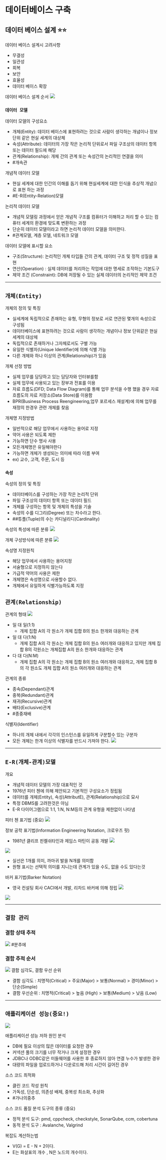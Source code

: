 # **데이터베이스 구축**

## **데이터 베이스 설계** ⭐️⭐️

데이터 베이스 설계시 고려사항

- 무결성
- 일관성
- 회복
- 보안
- 효율성
- 데이터 베이스 확장

데이터 베이스 설계 순서
![](https://s3.us-west-2.amazonaws.com/secure.notion-static.com/6b3620ea-3feb-42e5-a819-b0e7edddf3f1/%E1%84%89%E1%85%B3%E1%84%8F%E1%85%B3%E1%84%85%E1%85%B5%E1%86%AB%E1%84%89%E1%85%A3%E1%86%BA_2022-02-21_%E1%84%8B%E1%85%A9%E1%84%92%E1%85%AE_12.52.16.png?X-Amz-Algorithm=AWS4-HMAC-SHA256&X-Amz-Content-Sha256=UNSIGNED-PAYLOAD&X-Amz-Credential=AKIAT73L2G45EIPT3X45%2F20220221%2Fus-west-2%2Fs3%2Faws4_request&X-Amz-Date=20220221T035625Z&X-Amz-Expires=86400&X-Amz-Signature=4ef3049e6a0899d3af9910085d5f3a13789873e5c035ab1b1cd57f3f02733b43&X-Amz-SignedHeaders=host&response-content-disposition=filename%20%3D%22%25E1%2584%2589%25E1%2585%25B3%25E1%2584%258F%25E1%2585%25B3%25E1%2584%2585%25E1%2585%25B5%25E1%2586%25AB%25E1%2584%2589%25E1%2585%25A3%25E1%2586%25BA%25202022-02-21%2520%25E1%2584%258B%25E1%2585%25A9%25E1%2584%2592%25E1%2585%25AE%252012.52.16.png%22&x-id=GetObject)

### `데이터 모델`

데이터 모델의 구성요소

- 개체(Entity): 데이터 베이스에 표현하려는 것으로 사람이 생각하는 개념이나 정보 단위 같은 현실 세계의 대상체
- 속성(Attribute): 데이터의 가장 작은 논리적 단위로서 파일 구조상의 데이터 항목 또는 데이터 필드에 해당
- 관계(Relationship): 개체 간의 관계 또는 속성간의 논리적인 연결을 의미
- #개속관

개념적 데이터 모델

- 현실 세계에 대한 인간의 이해를 돕기 위해 현실세계에 대한 인식을 추상적 개념으로 표현 하는 과정
- #E-R(Entity-Relation)모델

논리적 데이터 모델

- 개념적 모델링 과정에서 얻은 개념적 구조를 컴퓨터가 이해하고 처리 할 수 있는 컴퓨터 세계의 환경에 맞도록 변환하는 과정
- 단순히 데이터 모델이라고 하면 논리적 데이터 모델을 의미한다.
- #관계모델, 계층 모델, 네트워크 모델

데이터 모델에 표시할 요소

- 구조(Structure): 논리적인 개체 타입들 간의 관계, 데이터 구조 및 정적 성질을 표현
- 연산(Operation) : 실제 데이터를 처리하는 작업에 대한 명세로 조작하는 기본도구
- 제약 조건 (Constraint): DB에 저장될 수 있는 실제 데이터의 논리적인 제약 조건

---

## `개체(Entity)`

개체의 정의 및 특징

- 실세계에 독립적으로 존재하는 유형, 무형의 정보로 서로 연관된 몇개의 속성으로 구성됨
- 데이터베이스에 표현하려는 것으로 사람이 생각하는 개념이나 정보 단위같은 현실 세계의 대상체
- 독립적으로 존재하거나 그자체로서도 구별 가능
- 유일한 식별자(Unique Identifier)에 의해 식별 가능
- 다른 개체와 하나 이상의 관계(Relationship)가 있음

개체 선정 방법

- 실제 업무를 담당하고 있는 담당자와 인터뷰를함
- 실제 업무에 사용되고 있는 장부과 전표를 이용
- 자료 흐름도(DFD; Data Flow Diagram)를 통해 업무 분석을 수행 했을 경우 자료흐름도의 자료 저장소(Data Store)를 이용함
- BPR(Business Process Reengineering,업무 포르세스 재설계)에 의해 업무를 재정의 한경우 관련 개체를 찾음

개체명 지정방법

- 일반적으로 해당 업무에서 사용하는 용어로 지정
- 약어 사용은 되도록 제한
- 가능하면 단수 명사 사용
- 모든개체명은 유일해야한다
- 가능하면 개체가 생성되는 의미에 따라 이름 부여
- ex) 교수, 고객, 주문, 도시 등

### `속성`

속성의 정의 및 특징

- 데이터베이스를 구성하는 가장 작은 논리적 단위
- 파일 구조상의 데이터 항목 또는 데이터 필드
- 개체를 구성하는 항목 및 개체의 특성을 기술
- 속성의 수를 디그리(Degree) 또는 차수라고 한다.
- ##튜플(Tuple)의 수는 카디널리디(Cardinality)

속성의 특성에 따른 분류
![](https://s3.us-west-2.amazonaws.com/secure.notion-static.com/ca82e037-7f1a-4431-92ac-a0f399935dbd/%E1%84%89%E1%85%B3%E1%84%8F%E1%85%B3%E1%84%85%E1%85%B5%E1%86%AB%E1%84%89%E1%85%A3%E1%86%BA_2022-02-21_%E1%84%8B%E1%85%A9%E1%84%92%E1%85%AE_1.41.27.png?X-Amz-Algorithm=AWS4-HMAC-SHA256&X-Amz-Content-Sha256=UNSIGNED-PAYLOAD&X-Amz-Credential=AKIAT73L2G45EIPT3X45%2F20220221%2Fus-west-2%2Fs3%2Faws4_request&X-Amz-Date=20220221T044407Z&X-Amz-Expires=86400&X-Amz-Signature=a565e028939b98709506534d08a39c99e1a4bf64a7be065c3d17cf3e600fa819&X-Amz-SignedHeaders=host&response-content-disposition=filename%20%3D%22%25E1%2584%2589%25E1%2585%25B3%25E1%2584%258F%25E1%2585%25B3%25E1%2584%2585%25E1%2585%25B5%25E1%2586%25AB%25E1%2584%2589%25E1%2585%25A3%25E1%2586%25BA%25202022-02-21%2520%25E1%2584%258B%25E1%2585%25A9%25E1%2584%2592%25E1%2585%25AE%25201.41.27.png%22&x-id=GetObject)

개체 구성방식에 따른 분류
![](https://s3.us-west-2.amazonaws.com/secure.notion-static.com/19480e7c-9e86-4e43-adee-0792987cbd95/%E1%84%89%E1%85%B3%E1%84%8F%E1%85%B3%E1%84%85%E1%85%B5%E1%86%AB%E1%84%89%E1%85%A3%E1%86%BA_2022-02-21_%E1%84%8B%E1%85%A9%E1%84%92%E1%85%AE_1.41.49.png?X-Amz-Algorithm=AWS4-HMAC-SHA256&X-Amz-Content-Sha256=UNSIGNED-PAYLOAD&X-Amz-Credential=AKIAT73L2G45EIPT3X45%2F20220221%2Fus-west-2%2Fs3%2Faws4_request&X-Amz-Date=20220221T044428Z&X-Amz-Expires=86400&X-Amz-Signature=bd7d060f50598312dcfb045c1d20201335bf2c9eff09149c8385dde1e6d435b9&X-Amz-SignedHeaders=host&response-content-disposition=filename%20%3D%22%25E1%2584%2589%25E1%2585%25B3%25E1%2584%258F%25E1%2585%25B3%25E1%2584%2585%25E1%2585%25B5%25E1%2586%25AB%25E1%2584%2589%25E1%2585%25A3%25E1%2586%25BA%25202022-02-21%2520%25E1%2584%258B%25E1%2585%25A9%25E1%2584%2592%25E1%2585%25AE%25201.41.49.png%22&x-id=GetObject)

속성명 지정원칙

- 해당 업무에서 사용하는 용어지정
- 서술형으로 지정하지 않는다
- 가급적 약어의 사용은 제한
- 개체명은 속성명으로 사용할수 없다.
- 개체에서 유일하게 식별가능하도록 지정

## `관계(Relationship)`

관계의 형태
![](https://s3.us-west-2.amazonaws.com/secure.notion-static.com/d301dd3b-b911-4ada-9ae8-ca62e36b6c89/%E1%84%89%E1%85%B3%E1%84%8F%E1%85%B3%E1%84%85%E1%85%B5%E1%86%AB%E1%84%89%E1%85%A3%E1%86%BA_2022-02-21_%E1%84%8B%E1%85%A9%E1%84%92%E1%85%AE_1.52.29.png?X-Amz-Algorithm=AWS4-HMAC-SHA256&X-Amz-Content-Sha256=UNSIGNED-PAYLOAD&X-Amz-Credential=AKIAT73L2G45EIPT3X45%2F20220221%2Fus-west-2%2Fs3%2Faws4_request&X-Amz-Date=20220221T050411Z&X-Amz-Expires=86400&X-Amz-Signature=c1da6335000faee93cffa17f459f9743ef18251e453397a909b8b7c7e6917056&X-Amz-SignedHeaders=host&response-content-disposition=filename%20%3D%22%25E1%2584%2589%25E1%2585%25B3%25E1%2584%258F%25E1%2585%25B3%25E1%2584%2585%25E1%2585%25B5%25E1%2586%25AB%25E1%2584%2589%25E1%2585%25A3%25E1%2586%25BA%25202022-02-21%2520%25E1%2584%258B%25E1%2585%25A9%25E1%2584%2592%25E1%2585%25AE%25201.52.29.png%22&x-id=GetObject)

- 일 대 일(1:1)
  - 개체 집합 A의 각 원소가 개체 집합 B의 원소 한개와 대응하는 관계
- 일 대 다(1:N)
  - 개체 집합 A의 각 원소는 개체 집합 B의 원소 여러개와 대응하고 있지만 개체 집합 B의 각원소는 개체집합 A의 원소 한개와 대응하는 관계
- 다 대 다(N:M)
  - 개체 집합 A의 각 원소는 개체 집합 B의 원소 여러개와 대응하고, 개체 집합 B의 각 원소도 개체 집합 A의 원소 여러개와 대응하는 관계

관계의 종류

- 종속(Dependant)관계
- 중복(Redundant)관계
- 재귀(Recursive)관계
- 배타(Exclusive)관계
- #종중재배

식별자(Identifier)

- 하나의 개체 내에서 각각의 인스턴스를 유일하게 구분할수 있는 구분자
- 모든 개체는 한개 이상의 식별자를 반드시 가져야 한다.
  ![](https://s3.us-west-2.amazonaws.com/secure.notion-static.com/286909b5-6780-4741-b012-355d50f130c6/%E1%84%89%E1%85%B3%E1%84%8F%E1%85%B3%E1%84%85%E1%85%B5%E1%86%AB%E1%84%89%E1%85%A3%E1%86%BA_2022-02-21_%E1%84%8B%E1%85%A9%E1%84%92%E1%85%AE_2.02.30.png?X-Amz-Algorithm=AWS4-HMAC-SHA256&X-Amz-Content-Sha256=UNSIGNED-PAYLOAD&X-Amz-Credential=AKIAT73L2G45EIPT3X45%2F20220221%2Fus-west-2%2Fs3%2Faws4_request&X-Amz-Date=20220221T050509Z&X-Amz-Expires=86400&X-Amz-Signature=4d81dc42dc9f737a1d4de71e324e0b089c8a9a597703adf59cc54d7916b71465&X-Amz-SignedHeaders=host&response-content-disposition=filename%20%3D%22%25E1%2584%2589%25E1%2585%25B3%25E1%2584%258F%25E1%2585%25B3%25E1%2584%2585%25E1%2585%25B5%25E1%2586%25AB%25E1%2584%2589%25E1%2585%25A3%25E1%2586%25BA%25202022-02-21%2520%25E1%2584%258B%25E1%2585%25A9%25E1%2584%2592%25E1%2585%25AE%25202.02.30.png%22&x-id=GetObject)

---

## `E-R(개체-관계)모델`

개요

- 개념적 데이터 모델의 가장 대표적인 것
- 1976년 피터 첸에 의해 제안되고 기본적인 구성요소가 정립됨
- 데이터를 개체(Entity), 속성(AttributE), 관계(Relationship)으로 묘사
- 특정 DBMS를 고려한것은 아님
- E-R 다이어그램으로 1:1, 1:N, N:M등의 관계 유형을 제한없이 나타냄

피터 첸 표기법 (중요)
![](https://s3.us-west-2.amazonaws.com/secure.notion-static.com/be313266-1496-41a3-a3b6-8070df64c461/%E1%84%89%E1%85%B3%E1%84%8F%E1%85%B3%E1%84%85%E1%85%B5%E1%86%AB%E1%84%89%E1%85%A3%E1%86%BA_2022-02-21_%E1%84%8B%E1%85%A9%E1%84%92%E1%85%AE_2.54.55.png?X-Amz-Algorithm=AWS4-HMAC-SHA256&X-Amz-Content-Sha256=UNSIGNED-PAYLOAD&X-Amz-Credential=AKIAT73L2G45EIPT3X45%2F20220221%2Fus-west-2%2Fs3%2Faws4_request&X-Amz-Date=20220221T074627Z&X-Amz-Expires=86400&X-Amz-Signature=1c4c5f3a642e30061a9d827b0594b7b77d523173ec542ab968e020adea81da7e&X-Amz-SignedHeaders=host&response-content-disposition=filename%20%3D%22%25E1%2584%2589%25E1%2585%25B3%25E1%2584%258F%25E1%2585%25B3%25E1%2584%2585%25E1%2585%25B5%25E1%2586%25AB%25E1%2584%2589%25E1%2585%25A3%25E1%2586%25BA%25202022-02-21%2520%25E1%2584%258B%25E1%2585%25A9%25E1%2584%2592%25E1%2585%25AE%25202.54.55.png%22&x-id=GetObject)

정보 공학 표기법(Information Engineering Notation, 크로우즈 핏)

- 1981년 클리프 핀켈쉬타인과 제임스 마틴이 공동 개발
  ![](https://s3.us-west-2.amazonaws.com/secure.notion-static.com/36d242e8-5e24-4bba-b74f-e873d69e511b/%E1%84%89%E1%85%B3%E1%84%8F%E1%85%B3%E1%84%85%E1%85%B5%E1%86%AB%E1%84%89%E1%85%A3%E1%86%BA_2022-02-21_%E1%84%8B%E1%85%A9%E1%84%92%E1%85%AE_2.57.09.png?X-Amz-Algorithm=AWS4-HMAC-SHA256&X-Amz-Content-Sha256=UNSIGNED-PAYLOAD&X-Amz-Credential=AKIAT73L2G45EIPT3X45%2F20220221%2Fus-west-2%2Fs3%2Faws4_request&X-Amz-Date=20220221T074653Z&X-Amz-Expires=86400&X-Amz-Signature=948c6b2673cff7b689716b86a9dfc3c695188faac142f68afafaae124605ab84&X-Amz-SignedHeaders=host&response-content-disposition=filename%20%3D%22%25E1%2584%2589%25E1%2585%25B3%25E1%2584%258F%25E1%2585%25B3%25E1%2584%2585%25E1%2585%25B5%25E1%2586%25AB%25E1%2584%2589%25E1%2585%25A3%25E1%2586%25BA%25202022-02-21%2520%25E1%2584%258B%25E1%2585%25A9%25E1%2584%2592%25E1%2585%25AE%25202.57.09.png%22&x-id=GetObject)

![](https://s3.us-west-2.amazonaws.com/secure.notion-static.com/61832bdf-46bb-4ce4-9a78-ec0fabee3b01/%E1%84%89%E1%85%B3%E1%84%8F%E1%85%B3%E1%84%85%E1%85%B5%E1%86%AB%E1%84%89%E1%85%A3%E1%86%BA_2022-02-21_%E1%84%8B%E1%85%A9%E1%84%92%E1%85%AE_2.59.49.png?X-Amz-Algorithm=AWS4-HMAC-SHA256&X-Amz-Content-Sha256=UNSIGNED-PAYLOAD&X-Amz-Credential=AKIAT73L2G45EIPT3X45%2F20220221%2Fus-west-2%2Fs3%2Faws4_request&X-Amz-Date=20220221T074707Z&X-Amz-Expires=86400&X-Amz-Signature=66ce0fa9dc4330ac15ab99142dda24cab351d51a8f3409398f0fd3e03d2a8292&X-Amz-SignedHeaders=host&response-content-disposition=filename%20%3D%22%25E1%2584%2589%25E1%2585%25B3%25E1%2584%258F%25E1%2585%25B3%25E1%2584%2585%25E1%2585%25B5%25E1%2586%25AB%25E1%2584%2589%25E1%2585%25A3%25E1%2586%25BA%25202022-02-21%2520%25E1%2584%258B%25E1%2585%25A9%25E1%2584%2592%25E1%2585%25AE%25202.59.49.png%22&x-id=GetObject)

- 실선은 1개를 의미, 까마귀 발을 N개를 의미함
- 원형 표시는 선택적 의미를 지니는데 관계가 있을 수도, 없을 수도 있다는것

바커 표기법(Barker Notation)

- 영국 컨설팅 회사 CACI에서 개발, 리차드 바커에 의해 정립
  ![](https://s3.us-west-2.amazonaws.com/secure.notion-static.com/6e009dbc-393a-4243-a5d8-8d73ba4a5edf/%E1%84%89%E1%85%B3%E1%84%8F%E1%85%B3%E1%84%85%E1%85%B5%E1%86%AB%E1%84%89%E1%85%A3%E1%86%BA_2022-02-21_%E1%84%8B%E1%85%A9%E1%84%92%E1%85%AE_3.19.07.png?X-Amz-Algorithm=AWS4-HMAC-SHA256&X-Amz-Content-Sha256=UNSIGNED-PAYLOAD&X-Amz-Credential=AKIAT73L2G45EIPT3X45%2F20220221%2Fus-west-2%2Fs3%2Faws4_request&X-Amz-Date=20220221T074738Z&X-Amz-Expires=86400&X-Amz-Signature=41a06497f5f712e2f33a3c86627eb60d9da3585eaf23ff661cadb2f1a96d18a0&X-Amz-SignedHeaders=host&response-content-disposition=filename%20%3D%22%25E1%2584%2589%25E1%2585%25B3%25E1%2584%258F%25E1%2585%25B3%25E1%2584%2585%25E1%2585%25B5%25E1%2586%25AB%25E1%2584%2589%25E1%2585%25A3%25E1%2586%25BA%25202022-02-21%2520%25E1%2584%258B%25E1%2585%25A9%25E1%2584%2592%25E1%2585%25AE%25203.19.07.png%22&x-id=GetObject)

![](https://s3.us-west-2.amazonaws.com/secure.notion-static.com/22fe03f9-b838-4f99-8d7c-c3ddcd41077c/%E1%84%89%E1%85%B3%E1%84%8F%E1%85%B3%E1%84%85%E1%85%B5%E1%86%AB%E1%84%89%E1%85%A3%E1%86%BA_2022-02-21_%E1%84%8B%E1%85%A9%E1%84%92%E1%85%AE_3.19.24.png?X-Amz-Algorithm=AWS4-HMAC-SHA256&X-Amz-Content-Sha256=UNSIGNED-PAYLOAD&X-Amz-Credential=AKIAT73L2G45EIPT3X45%2F20220221%2Fus-west-2%2Fs3%2Faws4_request&X-Amz-Date=20220221T074801Z&X-Amz-Expires=86400&X-Amz-Signature=b3bd5d6e28823dc01cbceb6b07205327ed42a549efcef94187323512be60b898&X-Amz-SignedHeaders=host&response-content-disposition=filename%20%3D%22%25E1%2584%2589%25E1%2585%25B3%25E1%2584%258F%25E1%2585%25B3%25E1%2584%2585%25E1%2585%25B5%25E1%2586%25AB%25E1%2584%2589%25E1%2585%25A3%25E1%2586%25BA%25202022-02-21%2520%25E1%2584%258B%25E1%2585%25A9%25E1%2584%2592%25E1%2585%25AE%25203.19.24.png%22&x-id=GetObject)

---

## `결함 관리`

### 결함 상태 추적

![](https://s3.us-west-2.amazonaws.com/secure.notion-static.com/077a7dd2-057e-4426-99cb-04f10f4c1171/%E1%84%89%E1%85%B3%E1%84%8F%E1%85%B3%E1%84%85%E1%85%B5%E1%86%AB%E1%84%89%E1%85%A3%E1%86%BA_2022-02-20_%E1%84%8B%E1%85%A9%E1%84%92%E1%85%AE_5.01.32.png?X-Amz-Algorithm=AWS4-HMAC-SHA256&X-Amz-Content-Sha256=UNSIGNED-PAYLOAD&X-Amz-Credential=AKIAT73L2G45EIPT3X45%2F20220220%2Fus-west-2%2Fs3%2Faws4_request&X-Amz-Date=20220220T081050Z&X-Amz-Expires=86400&X-Amz-Signature=b8ee2ad8c71dbbf3d2268ee38862140c80ae7755fc8f82372871e4996078ded8&X-Amz-SignedHeaders=host&response-content-disposition=filename%20%3D%22%25E1%2584%2589%25E1%2585%25B3%25E1%2584%258F%25E1%2585%25B3%25E1%2584%2585%25E1%2585%25B5%25E1%2586%25AB%25E1%2584%2589%25E1%2585%25A3%25E1%2586%25BA%25202022-02-20%2520%25E1%2584%258B%25E1%2585%25A9%25E1%2584%2592%25E1%2585%25AE%25205.01.32.png%22&x-id=GetObject) #분추에

### 결함 추적 순서

![](https://s3.us-west-2.amazonaws.com/secure.notion-static.com/47e2a4f9-6b5d-41a1-877d-606391fb28ee/%E1%84%89%E1%85%B3%E1%84%8F%E1%85%B3%E1%84%85%E1%85%B5%E1%86%AB%E1%84%89%E1%85%A3%E1%86%BA_2022-02-20_%E1%84%8B%E1%85%A9%E1%84%92%E1%85%AE_5.02.18.png?X-Amz-Algorithm=AWS4-HMAC-SHA256&X-Amz-Content-Sha256=UNSIGNED-PAYLOAD&X-Amz-Credential=AKIAT73L2G45EIPT3X45%2F20220220%2Fus-west-2%2Fs3%2Faws4_request&X-Amz-Date=20220220T081137Z&X-Amz-Expires=86400&X-Amz-Signature=4aa0be780c6e1a83f3d07685f2c700cd6323ae835276d71b3a8eebaf4d23a819&X-Amz-SignedHeaders=host&response-content-disposition=filename%20%3D%22%25E1%2584%2589%25E1%2585%25B3%25E1%2584%258F%25E1%2585%25B3%25E1%2584%2585%25E1%2585%25B5%25E1%2586%25AB%25E1%2584%2589%25E1%2585%25A3%25E1%2586%25BA%25202022-02-20%2520%25E1%2584%258B%25E1%2585%25A9%25E1%2584%2592%25E1%2585%25AE%25205.02.18.png%22&x-id=GetObject)
결함 심각도, 결함 우선 순위

- 결함 심각도 : 치명적(Critical) > 주요(Major) > 보통(Normal) > 경미(Minor) > 단순(Simple)
- 결함 우선순위 : 치명적(Critical) > 높음 (High) > 보통(Medium) > 낮음 (Low)

---

## `애플리케이션 성능(중요!)`

![](https://s3.us-west-2.amazonaws.com/secure.notion-static.com/b9ef97ab-40c3-4d62-8671-98cb39c804ba/%E1%84%89%E1%85%B3%E1%84%8F%E1%85%B3%E1%84%85%E1%85%B5%E1%86%AB%E1%84%89%E1%85%A3%E1%86%BA_2022-02-20_%E1%84%8B%E1%85%A9%E1%84%92%E1%85%AE_5.18.48.png?X-Amz-Algorithm=AWS4-HMAC-SHA256&X-Amz-Content-Sha256=UNSIGNED-PAYLOAD&X-Amz-Credential=AKIAT73L2G45EIPT3X45%2F20220220%2Fus-west-2%2Fs3%2Faws4_request&X-Amz-Date=20220220T083239Z&X-Amz-Expires=86400&X-Amz-Signature=4b383e0abd0a57b33c321c39bef88507739daffe6673e50df04d22e17bba4740&X-Amz-SignedHeaders=host&response-content-disposition=filename%20%3D%22%25E1%2584%2589%25E1%2585%25B3%25E1%2584%258F%25E1%2585%25B3%25E1%2584%2585%25E1%2585%25B5%25E1%2586%25AB%25E1%2584%2589%25E1%2585%25A3%25E1%2586%25BA%25202022-02-20%2520%25E1%2584%258B%25E1%2585%25A9%25E1%2584%2592%25E1%2585%25AE%25205.18.48.png%22&x-id=GetObject)

애플리케이션 성능 저하 원인 분석

- DB에 필요 이상의 많은 데이터를 요청한 경우
- 커넥션 풀의 크기를 너무 작거나 크게 설정한 경우
- JDBC나 ODBC같은 미들웨어를 사용한 후 종료하지 않아 연결 누수가 발생한 경우
- 대량의 파일을 업로드하거나 다운로드해 처리 시간이 길어진 경우

소스 코드 최적화

- 클린 코드 작성 원칙
- 가독성, 단순성, 의존성 배제, 중복성 최소화, 추상화
- #가나의중추

소스 코드 품질 분석 도구의 종류 (중요)

- 정적 분석 도구: pmd, cppcheck, checkstyle, SonarQube, ccm, cobertuna
- 동적 분석 도구 : Avalanche, Valgrind

복잡도 계산하는법

- V(G) = E - N + 2이다.
- E는 화살표의 개수 , N은 노드의 개수이다.
